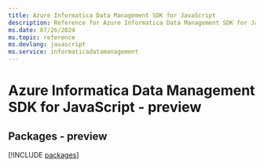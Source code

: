 ```yaml
---
title: Azure Informatica Data Management SDK for JavaScript
description: Reference for Azure Informatica Data Management SDK for JavaScript
ms.date: 07/26/2024
ms.topic: reference
ms.devlang: javascript
ms.service: informaticadatamanagement
---
```

# Azure Informatica Data Management SDK for JavaScript - preview
## Packages - preview
[!INCLUDE [packages](informatica-data-management-index.md)]